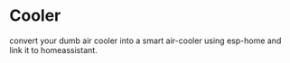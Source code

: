 # Cooler
convert your dumb air cooler into a smart air-cooler using esp-home and link it to homeassistant.
